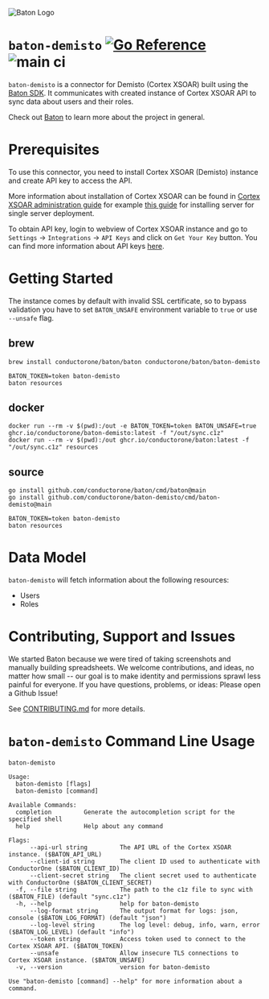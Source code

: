 ![Baton Logo](./docs/images/baton-logo.png)

# `baton-demisto` [![Go Reference](https://pkg.go.dev/badge/github.com/conductorone/baton-demisto.svg)](https://pkg.go.dev/github.com/conductorone/baton-demisto) ![main ci](https://github.com/conductorone/baton-demisto/actions/workflows/main.yaml/badge.svg)

`baton-demisto` is a connector for Demisto (Cortex XSOAR) built using the [Baton SDK](https://github.com/conductorone/baton-sdk). It communicates with created instance of Cortex XSOAR API to sync data about users and their roles.

Check out [Baton](https://github.com/conductorone/baton) to learn more about the project in general.

# Prerequisites

To use this connector, you need to install Cortex XSOAR (Demisto) instance and create API key to access the API.

More information about installation of Cortex XSOAR can be found in [Cortex XSOAR administration guide](https://docs-cortex.paloaltonetworks.com/r/Cortex-XSOAR/6.6/Cortex-XSOAR-Administrator-Guide) for example [this guide](https://docs-cortex.paloaltonetworks.com/r/Cortex-XSOAR/6.6/Cortex-XSOAR-Administrator-Guide/Install-a-Server-for-a-Single-Server-Deployment) for installing server for single server deployment.

To obtain API key, login to webview of Cortex XSOAR instance and go to `Settings` -> `Integrations` -> `API Keys` and click on `Get Your Key` button. You can find more information about API keys [here](https://docs-cortex.paloaltonetworks.com/r/Cortex-XSOAR/6.6/Cortex-XSOAR-Administrator-Guide/API-Keys).

# Getting Started

The instance comes by default with invalid SSL certificate, so to bypass validation you have to set `BATON_UNSAFE` environment variable to `true` or use `--unsafe` flag.

## brew

```
brew install conductorone/baton/baton conductorone/baton/baton-demisto

BATON_TOKEN=token baton-demisto
baton resources
```

## docker

```
docker run --rm -v $(pwd):/out -e BATON_TOKEN=token BATON_UNSAFE=true ghcr.io/conductorone/baton-demisto:latest -f "/out/sync.c1z"
docker run --rm -v $(pwd):/out ghcr.io/conductorone/baton:latest -f "/out/sync.c1z" resources
```

## source

```
go install github.com/conductorone/baton/cmd/baton@main
go install github.com/conductorone/baton-demisto/cmd/baton-demisto@main

BATON_TOKEN=token baton-demisto
baton resources
```

# Data Model

`baton-demisto` will fetch information about the following resources:

- Users
- Roles

# Contributing, Support and Issues

We started Baton because we were tired of taking screenshots and manually building spreadsheets. We welcome contributions, and ideas, no matter how small -- our goal is to make identity and permissions sprawl less painful for everyone. If you have questions, problems, or ideas: Please open a Github Issue!

See [CONTRIBUTING.md](https://github.com/ConductorOne/baton/blob/main/CONTRIBUTING.md) for more details.

# `baton-demisto` Command Line Usage

```
baton-demisto

Usage:
  baton-demisto [flags]
  baton-demisto [command]

Available Commands:
  completion         Generate the autocompletion script for the specified shell
  help               Help about any command

Flags:
      --api-url string         The API URL of the Cortex XSOAR instance. ($BATON_API_URL)
      --client-id string       The client ID used to authenticate with ConductorOne ($BATON_CLIENT_ID)
      --client-secret string   The client secret used to authenticate with ConductorOne ($BATON_CLIENT_SECRET)
  -f, --file string            The path to the c1z file to sync with ($BATON_FILE) (default "sync.c1z")
  -h, --help                   help for baton-demisto
      --log-format string      The output format for logs: json, console ($BATON_LOG_FORMAT) (default "json")
      --log-level string       The log level: debug, info, warn, error ($BATON_LOG_LEVEL) (default "info")
      --token string           Access token used to connect to the Cortex XSOAR API. ($BATON_TOKEN)
      --unsafe                 Allow insecure TLS connections to Cortex XSOAR instance. ($BATON_UNSAFE)
  -v, --version                version for baton-demisto

Use "baton-demisto [command] --help" for more information about a command.
```
